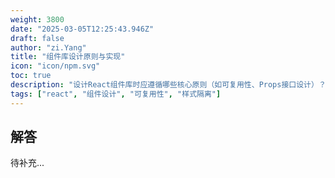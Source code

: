 ```yaml
---
weight: 3800
date: "2025-03-05T12:25:43.946Z"
draft: false
author: "zi.Yang"
title: "组件库设计原则与实现"
icon: "icon/npm.svg"
toc: true
description: "设计React组件库时应遵循哪些核心原则（如可复用性、Props接口设计）？如何通过CSS-in-JS或CSS Modules实现样式隔离？"
tags: ["react", "组件设计", "可复用性", "样式隔离"]
---
```


## 解答

待补充...
